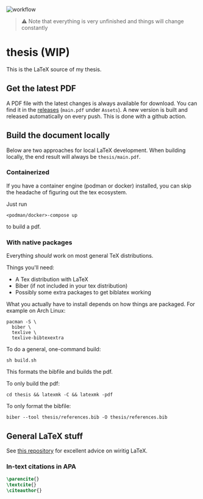 ![workflow](https://github.com/eemilhaa/thesis/actions/workflows/build.yml/badge.svg)

> :warning: Note that everything is very unfinished and things will change constantly

# thesis (WIP)
This is the LaTeX source of my thesis.

## Get the latest PDF
A PDF file with the latest changes is always available for download.
You can find it in the [releases](https://github.com/eemilhaa/thesis/releases)
(`main.pdf` under `Assets`).
A new version is built and released automatically on every push.
This is done with a github action.

## Build the document locally
Below are two approaches for local LaTeX development.
When building locally, the end result will always be `thesis/main.pdf`.

### Containerized
If you have a container engine (podman or docker) installed,
you can skip the headache of figuring out the tex ecosystem.

Just run
```console
<podman/docker>-compose up
```
to build a pdf.

### With native packages
Everything *should* work on most general TeX distributions.

Things you'll need:
- A Tex distribution with LaTeX
- Biber (if not included in your tex distribution)
- Possibly some extra packages to get biblatex working

What you actually have to install depends on how things are packaged.
For example on Arch Linux:
```console
pacman -S \
  biber \
  texlive \
  texlive-bibtexextra
```

To do a general, one-command build:
```console
sh build.sh
```
This formats the bibfile and builds the pdf.

To only build the pdf:
```console
cd thesis && latexmk -C && latexmk -pdf
```

To only format the bibfile:
```console
biber --tool thesis/references.bib -O thesis/references.bib
```


## General LaTeX stuff

See [this repository](https://github.com/dspinellis/latex-advice)
for excellent advice on wiritig LaTeX.

### In-text citations in APA
```tex
\parencite{}
\textcite{}
\citeauthor{}
```
